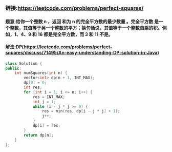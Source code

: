 ### 链接:https://leetcode.com/problems/perfect-squares/

#### 题意:给你一个整数 n ，返回 和为 n 的完全平方数的最少数量 。完全平方数 是一个整数，其值等于另一个整数的平方；换句话说，其值等于一个整数自乘的积。例如，1、4、9 和 16 都是完全平方数，而 3 和 11 不是。

#### 解法:DP(https://leetcode.com/problems/perfect-squares/discuss/71495/An-easy-understanding-DP-solution-in-Java)

```c++
class Solution {
public:
    int numSquares(int n) {
        vector<int> dp(n + 1, INT_MAX);
        dp[0] = 0;
        int res;
        for (int i = 1; i <= n; i++) {
            res = INT_MAX;
            int j = 1;
            while (i - j * j >= 0) {
                res = min(res, dp[i - j * j] + 1);
                j++;
            }
            dp[i] = res;
        }
        return dp[n];
    }
};
```

